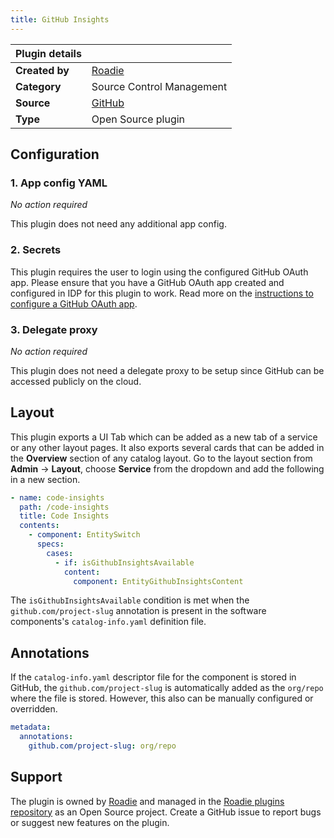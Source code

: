 ```yaml
---
title: GitHub Insights
---
```


| Plugin details |                                                                |
| -------------- | -------------------------------------------------------------- |
| **Created by** | [Roadie](https://roadie.io)                                    |
| **Category**   | Source Control Management                                      |
| **Source**     | [GitHub](https://github.com/roadieHQ/roadie-backstage-plugins) |
| **Type**       | Open Source plugin                                             |

## Configuration

### 1. App config YAML

_No action required_

This plugin does not need any additional app config.

### 2. Secrets

This plugin requires the user to login using the configured GitHub OAuth app. Please ensure that you have a GitHub OAuth app created and configured in IDP for this plugin to work. Read more on the [instructions to configure a GitHub OAuth app](../oauth-support-for-plugins.md).

### 3. Delegate proxy

_No action required_

This plugin does not need a delegate proxy to be setup since GitHub can be accessed publicly on the cloud.

## Layout

This plugin exports a UI Tab which can be added as a new tab of a service or any other layout pages. It also exports several cards that can be added in the **Overview** section of any catalog layout. Go to the layout section from **Admin** -> **Layout**, choose **Service** from the dropdown and add the following in a new section.

```yaml
- name: code-insights
  path: /code-insights
  title: Code Insights
  contents:
    - component: EntitySwitch
      specs:
        cases:
          - if: isGithubInsightsAvailable
            content:
              component: EntityGithubInsightsContent
```

The `isGithubInsightsAvailable` condition is met when the `github.com/project-slug` annotation is present in the software components's `catalog-info.yaml` definition file.

## Annotations

If the `catalog-info.yaml` descriptor file for the component is stored in GitHub, the `github.com/project-slug` is automatically added as the `org/repo` where the file is stored. However, this also can be manually configured or overridden.

```yaml
metadata:
  annotations:
    github.com/project-slug: org/repo
```

## Support

The plugin is owned by [Roadie](https://roadie.io) and managed in the [Roadie plugins repository](https://github.com/roadieHQ/roadie-backstage-plugins) as an Open Source project. Create a GitHub issue to report bugs or suggest new features on the plugin.
